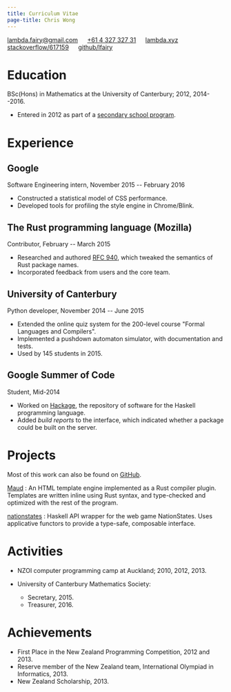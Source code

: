 ```yaml
---
title: Curriculum Vitae
page-title: Chris Wong
---
```



<lambda.fairy@gmail.com> &emsp; [+61&nbsp;4&nbsp;327&nbsp;327&nbsp;31][mobile]  &emsp; [lambda.xyz][website] &emsp; [stackoverflow/617159][stackoverflow] &emsp; [github/lfairy][github]

[mobile]: tel:+61432732731
[website]: https://lambda.xyz
[stackoverflow]: https://stackoverflow.com/users/617159
[github]: https://github.com/lfairy


Education
=========

BSc(Hons) in Mathematics at the University of Canterbury; 2012, 2014--2016.

* Entered in 2012 as part of a [secondary school program][STAR].

[STAR]: http://www.canterbury.ac.nz/aqua/star/


Experience
==========

## Google

Software Engineering intern, November 2015 -- February 2016

* Constructed a statistical model of CSS performance.
* Developed tools for profiling the style engine in Chrome/Blink.


## The Rust programming language (Mozilla)

Contributor, February -- March 2015

* Researched and authored [RFC 940], which tweaked the semantics of Rust package names.
* Incorporated feedback from users and the core team.

[RFC 940]: https://github.com/rust-lang/rfcs/blob/master/text/0940-hyphens-considered-harmful.md


## University of Canterbury

Python developer, November 2014 -- June 2015

* Extended the online quiz system for the 200-level course "Formal Languages and Compilers".
* Implemented a pushdown automaton simulator, with documentation and tests.
* Used by 145 students in 2015.


## Google Summer of Code

Student, Mid-2014

* Worked on [Hackage], the repository of software for the Haskell programming language.
* Added *build reports* to the interface, which indicated whether a package could be built on the server.

[Hackage]: https://hackage.haskell.org/


Projects
========

Most of this work can also be found on [GitHub].

[GitHub]: https://github.com/lfairy

[Maud](http://lfairy.gitbooks.io/maud/content/)
  : An HTML template engine implemented as a Rust compiler plugin. Templates are written inline using Rust syntax, and type-checked and optimized with the rest of the program.

[nationstates](https://github.com/lfairy/nationstates)
  : Haskell API wrapper for the web game NationStates. Uses applicative functors to provide a type-safe, composable interface.


Activities
==========

* NZOI computer programming camp at Auckland; 2010, 2012, 2013.

* University of Canterbury Mathematics Society:
    + Secretary, 2015.
    + Treasurer, 2016.


Achievements
============

* First Place in the New Zealand Programming Competition, 2012 and 2013.
* Reserve member of the New Zealand team, International Olympiad in Informatics, 2013.
* New Zealand Scholarship, 2013.
